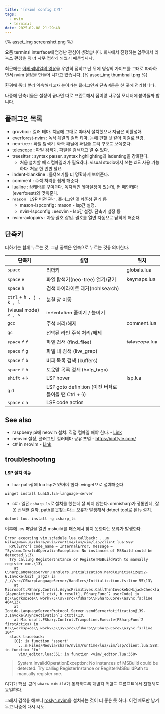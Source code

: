 ```yaml
---
title: '[nvim] config 정리'
tags:
  - nvim
  - terminal
date: 2025-02-08 21:29:48
---
```


{% asset_img screenshot.png %}

요즘 terminal interface에 엄청난 관심이 생겼습니다. 
회사에서 진행하는 업무에서 리눅스 환경을 좀 더 자주 접하게 되었기 때문입니다. 

최근에는 [아래 썸네일의 영상](https://youtu.be/u6S71cpMfw8?si=VEnZWmiz_3HJ60BO)을 우연히 접하고 난 뒤에 영상의 가이드를 그대로 따라하면서 nvim 설정을 만들어 나가고 있습니다. 
{% asset_img thumbnail.png %}

환경에 좀더 빨리 익숙해지고자 늘어가는 플러그인과 단축키들을 한 곳에 정리합니다.

나중에 단축키들은 설정이 끝나면 따로 프린트해서 집이랑 사무실 모니터에 붙여둘까 합니다.

<!--more-->

## 플러그인 목록

* gruvbox : 컬러 테마. 처음에 그대로 따라서 설치했으나 지금은 비활성화.
* everforest-nvim : 녹색 계열의 컬러 테마. 눈에 편할 것 같아 이걸로 변경.
* neo-tree : 파일 탐색기. 좌측 패널에 파일을 트리 구조로 보여준다.
* telescope : 파일 검색기. 파일을 검색하고 열 수 있다.
* treesitter : syntax parser. syntax highlighting과 indenting을 강화한다.
  - 처음 설치할 때 c 컴파일러가 필요하다. visual studio에서 쓰는 cl도 사용 가능하다. 처음 한 번만 필요. 
* indent-blankline : 들여쓰기를 더 명확하게 보여준다.
* comment : 주석 처리를 쉽게 해준다.
* lualine : 상태바를 꾸며준다. 독자적인 테마설정이 있는데, 현 메인테마(everforest)와 맞춰준다.
* mason : LSP 버전 관리. 플러그인 및 의존성 관리 등
  * mason-lspconfig : mason - lsp간 설정. 
  * nvim-lspconfig : neovim - lsp간 설정. 단축키 설정 등
* nvim-autopairs : 자동 괄호 삽입. 괄호를 열면 자동으로 닫히게 해준다.


## 단축키

더하기는 함께 누르는 것, 그냥 공백은 연속으로 누르는 것을 의미한다.

| 단축키 | 설명 | 위치 |
| --- | --- | --- |
| `space`                  | 리더키 | globals.lua |
| `space` `e`              | 파일 탐색기(neo-tree) 열기/닫기 | keymaps.lua |
| `space` `h`              | 검색 하이라이트 제거(nohlsearch) | |
| `ctrl` + `h , j , k , l` | 분할 창 이동 | |
| (visual mode) `< , >`    | indentation 줄이기 / 늘이기 | |
| `gcc`                    | 주석 처리/해제 | comment.lua |
| `gc`                     | 선택된 라인 주석 처리/해제 | |
| `space` `f` `f`          | 파일 검색 (find_files) | telescope.lua |
| `space` `f` `g`          | 파일 내 검색 (live_grep) | |
| `space` `f` `b`          | 버퍼 목록 검색 (buffers) | |
| `space` `f` `h`          | 도움말 목록 검색 (help_tags) | |
| `shift` + `k`            | LSP hover | lsp.lua |
| `g` `d`                  | LSP goto definition (이전 버퍼로 돌아올 땐 Ctrl + 6)| |
| `space` `c` `a`          | LSP code action | |


## See also

* raspberry pi에 neovim 설치. 직접 컴파일 해야 한다. - [Link](https://luther.io/articles/how-to-install-neovim-on-raspberry-pi/)
* neovim 설정, 플러그인, 컬러테마 공유 포털 - https://dotfyle.com/
* c# in neovim - [Link](https://www.reddit.com/r/neovim/comments/1eikoyu/does_anyone_tried_omnisharp_in_neovim/?rdt=46411)


## troubleshooting

#### LSP 설치 이슈

* lua: path상에 lua lsp가 있어야 한다. winget으로 설치해준다.

```
winget install LuaLS.lua-language-server
```

* c# : 일단 `csharp_ls`로 설치를 했는데 잘 되지 않는다. omnisharp가 정통인데, 잘못 선택한 걸까. 
path를 못찾는다는 오류가 발생해서 dotnet tool로 된 ls 설치.

```
dotnet tool install -g csharp_ls
```

이후에 .cs 파일을 열면 msbuild를 패스에서 찾지 못한다는 오류가 발생한다.

```
Error executing vim.schedule lua callback: ...m Files/Neovim/share/nvim/runtime/lua/vim/lsp/client.lua:588:
  RPC[Error] code_name = InternalError, message = "System.InvalidOperationException: No instances of MSBuild could be detected.\13\
  Try calling RegisterInstance or RegisterMSBuildPath to manually register one.\13\
    at CSharpLanguageServer.Handlers.Initialization.handleInitialize@52-6.Invoke(Unit _arg2) in /_//src/CSharpLanguageServer/Handlers/Initialization.fs:line 55\13\
    at Microsoft.FSharp.Control.AsyncPrimitives.CallThenInvokeNoHijackCheck[a,b](AsyncActivation`1 ctxt, b result1, FSharpFunc`2 userCode) in D:\\workspace\\_work\\1\\s\\src\\fsharp\\FSharp.Core\\async.fs:line 464\13\
    at Ionide.LanguageServerProtocol.Server.sendServerNotification@139-3.Invoke(AsyncActivation`1 ctxt)\13\
    at Microsoft.FSharp.Control.Trampoline.Execute(FSharpFunc`2 firstAction) in D:\\workspace\\_work\\1\\s\\src\\fsharp\\FSharp.Core\\async.fs:line 104"
  stack traceback:
    [C]: in function 'assert'
      ...m Files/Neovim/share/nvim/runtime/lua/vim/lsp/client.lua:588: in function 'fn'
      vim/_editor.lua:351: in function <vim/_editor.lua:350>
```

> System.InvalidOperationException: No instances of MSBuild could be detected. 
> Try calling RegisterInstance or RegisterMSBuildPath to manually register one. 

여기가 핵심. 근데 `where msbuild`가 동작하도록 개발자 커맨드 프롬프트에서 진행해도 동일하다. 

그래서 검색을 해보니 [roslyn.nvim](https://github.com/seblyng/roslyn.nvim)을 설치하는 것이 더 좋은 듯 하다. 이건 메모만 남겨두고 나중에 다시 시도. 